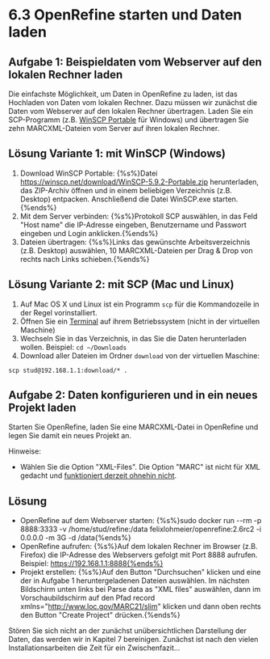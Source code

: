 # 6.3 OpenRefine starten und Daten laden

## Aufgabe 1: Beispieldaten vom Webserver auf den lokalen Rechner laden

Die einfachste Möglichkeit, um Daten in OpenRefine zu laden, ist das Hochladen von Daten vom lokalen Rechner. Dazu müssen wir zunächst die Daten vom Webserver auf den lokalen Rechner übertragen. Laden Sie ein SCP-Programm (z.B. [WinSCP Portable](https://winscp.net/eng/download.php) für Windows) und übertragen Sie zehn MARCXML-Dateien vom Server auf ihren lokalen Rechner.

## Lösung Variante 1: mit WinSCP (Windows)

1. Download WinSCP Portable: {%s%}Datei https://winscp.net/download/WinSCP-5.9.2-Portable.zip herunterladen, das ZIP-Archiv öffnen und in einem beliebigen Verzeichnis (z.B. Desktop) entpacken. Anschließend die Datei WinSCP.exe starten.{%ends%}
2. Mit dem Server verbinden: {%s%}Protokoll SCP auswählen, in das Feld "Host name" die IP-Adresse eingeben, Benutzername und Passwort eingeben und Login anklicken.{%ends%}
3. Dateien übertragen: {%s%}Links das gewünschte Arbeitsverzeichnis (z.B. Desktop) auswählen, 10 MARCXML-Dateien per Drag & Drop von rechts nach Links schieben.{%ends%}

## Lösung Variante 2: mit SCP (Mac und Linux)

1. Auf Mac OS X und Linux ist ein Programm ```scp``` für die Kommandozeile in der Regel vorinstalliert.
2. Öffnen Sie ein [Terminal](http://www.maclife.de/tipps-tricks/software/os-x-das-terminal-fuer-einsteiger) auf ihrem Betriebssystem (nicht in der virtuellen Maschine)
3. Wechseln Sie in das Verzeichnis, in das Sie die Daten herunterladen wollen. Beispiel: ```cd ~/Downloads```
4. Download aller Dateien im Ordner ```download``` von der virtuellen Maschine:

```
scp stud@192.168.1.1:download/* .
```

## Aufgabe 2: Daten konfigurieren und in ein neues Projekt laden

Starten Sie OpenRefine, laden Sie eine MARCXML-Datei in OpenRefine und legen Sie damit ein neues Projekt an.

Hinweise:

* Wählen Sie die Option "XML-Files". Die Option "MARC" ist nicht für XML gedacht und [funktioniert derzeit ohnehin nicht](https://github.com/OpenRefine/OpenRefine/issues/794).

## Lösung

* OpenRefine auf dem Webserver starten: {%s%}sudo docker run --rm -p 8888:3333 -v /home/stud/refine:/data felixlohmeier/openrefine:2.6rc2 -i 0.0.0.0 -m 3G -d /data{%ends%}
* OpenRefine aufrufen: {%s%}Auf dem lokalen Rechner im Browser (z.B. Firefox) die IP-Adresse des Webservers gefolgt mit Port 8888 aufrufen. Beispiel: https://192.168.1.1:8888{%ends%}
* Projekt erstellen: {%s%}Auf den Button "Durchsuchen" klicken und eine der in Aufgabe 1 heruntergeladenen Dateien auswählen. Im nächsten Bildschirm unten links bei Parse data as "XML files" auswählen, dann im Vorschaubildschirm auf den Pfad record xmlns="http://www.loc.gov/MARC21/slim" klicken und dann oben rechts den Button "Create Project" drücken.{%ends%}

Stören Sie sich nicht an der zunächst unübersichtlichen Darstellung der Daten, das werden wir in Kapitel 7 bereinigen. Zunächst ist nach den vielen Installationsarbeiten die Zeit für ein Zwischenfazit...
